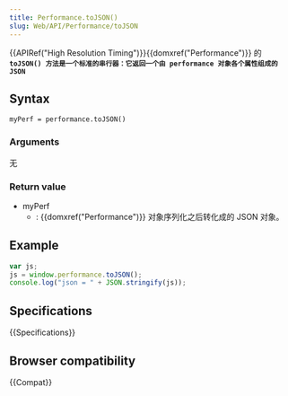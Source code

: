 ```yaml
---
title: Performance.toJSON()
slug: Web/API/Performance/toJSON
---
```


{{APIRef("High Resolution Timing")}}{{domxref("Performance")}} 的 **`toJSON() 方法是一个标准的串行器：它返回一个由 performance 对象各个属性组成的 JSON`**

## Syntax

```
myPerf = performance.toJSON()
```

### Arguments

无

### Return value

- myPerf
  - : {{domxref("Performance")}} 对象序列化之后转化成的 JSON 对象。

## Example

```js
var js;
js = window.performance.toJSON();
console.log("json = " + JSON.stringify(js));
```

## Specifications

{{Specifications}}

## Browser compatibility

{{Compat}}
